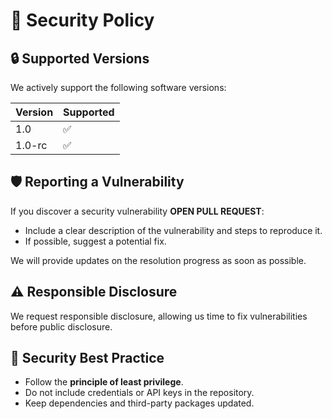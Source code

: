 # 📣 Security Policy

## 🔒 Supported Versions

We actively support the following software versions:

| Version | Supported          |
| ------- | ------------------ |
| 1.0   | :white_check_mark: |
| 1.0-rc  | :white_check_mark: |

## 🛡️ Reporting a Vulnerability

If you discover a security vulnerability **OPEN PULL REQUEST**:
- Include a clear description of the vulnerability and steps to reproduce it.
- If possible, suggest a potential fix.

We will provide updates on the resolution progress as soon as possible.

## ⚠️ Responsible Disclosure

We request responsible disclosure, allowing us time to fix vulnerabilities before public disclosure.

## 🔑 Security Best Practice

- Follow the **principle of least privilege**.
- Do not include credentials or API keys in the repository.
- Keep dependencies and third-party packages updated.

